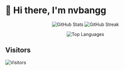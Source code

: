 # 👋 Hi there, I'm nvbangg

<div align="center">

![GitHub Stats](https://github-readme-stats.vercel.app/api?username=nvbangg&show_icons=true&theme=dracula&count_private=true&hide_border=true&border_radius=20) ![GitHub Streak](https://github-readme-streak-stats.herokuapp.com/?user=nvbangg&theme=dracula&hide_border=true&border_radius=20)

![Top Languages](https://github-readme-stats.vercel.app/api/top-langs/?username=nvbangg&count_private=true&layout=pie&theme=dracula&hide_border=true&langs_count=10&border_radius=20)

</div>

## Visitors

![Visitors](https://profile-counter.glitch.me/nvbangg/count.svg)
